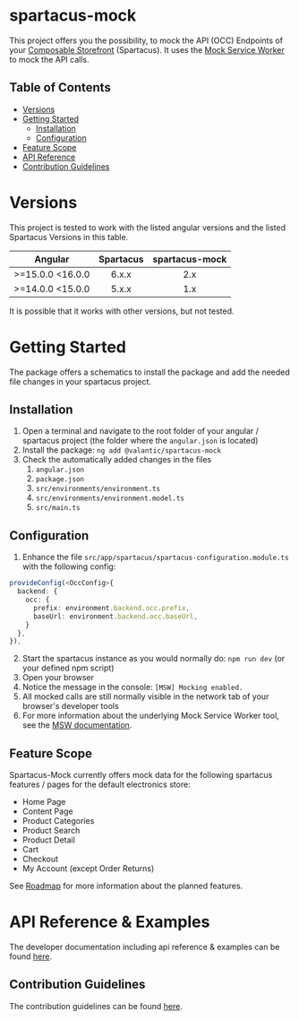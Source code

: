 # spartacus-mock

This project offers you the possibility, to mock the API (OCC) Endpoints of your [Composable Storefront](https://github.com/SAP/spartacus) (Spartacus).
It uses the [Mock Service Worker](https://mswjs.io/) to mock the API calls.

## Table of Contents

- [Versions](#versions)
- [Getting Started](#getting-started)
  - [Installation](#installation)
  - [Configuration](#configuration)
- [Feature Scope](#feature-scope)
- [API Reference](#api-reference--examples)
- [Contribution Guidelines](#contribution-guidelines)

# Versions

This project is tested to work with the listed angular versions and the listed Spartacus Versions in this table.

| Angular          | Spartacus | spartacus-mock |
| ---------------- | :-------: | :------------: |
| >=15.0.0 <16.0.0 |   6.x.x   |      2.x       |
| >=14.0.0 <15.0.0 |   5.x.x   |      1.x       |

It is possible that it works with other versions, but not tested.

# Getting Started

The package offers a schematics to install the package and add the needed file changes in your spartacus project.

## Installation

1. Open a terminal and navigate to the root folder of your angular / spartacus project (the folder where the `angular.json` is located)
2. Install the package: `ng add @valantic/spartacus-mock`
3. Check the automatically added changes in the files
   1. `angular.json`
   2. `package.json`
   3. `src/environments/environment.ts`
   4. `src/environments/environment.model.ts`
   5. `src/main.ts`

## Configuration

1. Enhance the file `src/app/spartacus/spartacus-configuration.module.ts` with the following config:

```ts
provideConfig(<OccConfig>{
  backend: {
    occ: {
      prefix: environment.backend.occ.prefix,
      baseUrl: environment.backend.occ.baseUrl,
    }
  },
}),
```

2. Start the spartacus instance as you would normally do: `npm run dev` (or your defined npm script)
3. Open your browser
4. Notice the message in the console: `[MSW] Mocking enabled.`
5. All mocked calls are still normally visible in the network tab of your browser's developer tools
6. For more information about the underlying Mock Service Worker tool, see the [MSW documentation](https://mswjs.io/docs/api/rest).

## Feature Scope

Spartacus-Mock currently offers mock data for the following spartacus features / pages for the default electronics store:

- Home Page
- Content Page
- Product Categories
- Product Search
- Product Detail
- Cart
- Checkout
- My Account (except Order Returns)

See [Roadmap](./docs/roadmap.md) for more information about the planned features.

# API Reference & Examples

The developer documentation including api reference & examples can be found [here](./docs/README.md).

## Contribution Guidelines

The contribution guidelines can be found [here](./CONTRIBUTING.md).

